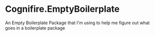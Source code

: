 Cognifire.EmptyBoilerplate
==========================

An Empty Boilerplate Package that I'm using to help me figure out what goes in a boilerplate package
